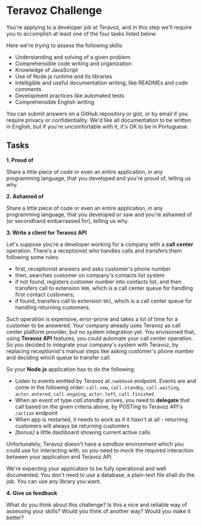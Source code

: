 # Teravoz Challenge

You're applying to a developer job at Teravoz, and in this step we'll require you to accomplish at least one of the four tasks listed below.

Here we're trying to assess the following skills:

- Understanding and solving of a given problem
- Comprehensible code writing and organization
- Knowledge of JavaScript
- Use of Node.js runtime and its libraries
- Intelligible and useful documentation writing, like READMEs and code comments
- Development practices like automated tests
- Comprehensible English writing

You can submit answers on a GitHub repository or gist, or by email if you require privacy or confidentiality. We'd like all documentation to be written in English, but if you're uncomfortable with it, it's OK to be in Portuguese.

## Tasks

**1. Proud of**

Share a little piece of code or even an entire application, in any programming language, that you developed and you're proud of, telling us why.

**2. Ashamed of**

Share a little piece of code or even an entire application, in any programming language, that you developed or saw and you're ashamed of (or secondhand embarrassed for), telling us why.

**3. Write a client for Teravoz API**

Let's suppose you're a developer working for a company with a **call center** operation. There's a receptionist who handles calls and transfers them following some rules:
- first, receptionist answers and asks customer's phone number
- then, searches customer on company's contacts list system
- if not found, registers customer number into contacts list, and then transfers call to extension `900`, which is a call center queue for handling first contact customers;
- if found, transfers call to extension `901`, which is a call center queue for handling returning customers;

Such operation is expensive, error-prone and takes a lot of time for a customer to be answered. Your company already uses Teravoz as call center platform provider, but no system integration yet. You envisioned that, using **Teravoz API** features, you could automate your call center operation. So you decided to integrate your company's system with Teravoz, by replacing receptionist's manual steps like asking customer's phone number and deciding which queue to transfer call.

So your **Node.js** application has to do the following:
- Listen to events emitted by Teravoz at `/webhook` endpoint. Events are and come in the following order: `call.new`, `call.standby`, `call.waiting`, `actor.entered`, `call.ongoing`, `actor.left`, `call.finished`
- When an event of type _call.standby_ arrives, you need to **delegate** that call based on the given criteria above, by POSTing to Teravoz API's `/action` endpoint
- When app is restarted, it needs to work as if it hasn't at all - returning customers will always be returning customers
- _[bonus]_ a little dashboard showing current active calls

Unfortunately, Teravoz doesn't have a _sandbox_ environment which you could use for interacting with, so you need to mock the required interaction between your application and Teravoz API.

We're expecting your application to be fully operational and well documented. You don't need to use a database, a plain-text file shall do the job. You can use any library you want.

**4. Give us feedback**

What do you think about this challenge? Is this a nice and reliable way of assessing your skills? Would you think of another way? Would you make it better?
